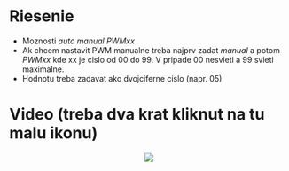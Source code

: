 # Riesenie
- Moznosti $auto$ $manual$ $PWMxx$
- Ak chcem nastavit PWM manualne treba najprv zadat $manual$ a potom $PWMxx$ kde xx je cislo od 00 do 99. V pripade 00 nesvieti a 99 svieti maximalne.
- Hodnotu treba zadavat ako dvojciferne cislo (napr. 05)

# Video (treba dva krat kliknut na tu malu ikonu)
<p align="center">
    <img src="https://github.com/LeviusN/vrs_10_nove/issues/2#issue-1074329898" >
</p>

